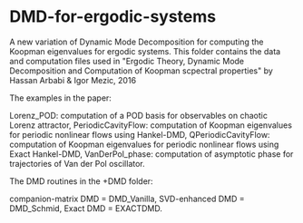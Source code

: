 # DMD-for-ergodic-systems
A new variation of Dynamic Mode Decomposition for computing the Koopman eigenvalues for ergodic systems.
This folder contains the data and computation files used in
"Ergodic Theory, Dynamic Mode Decomposition and Computation of Koopman scpectral properties"
by Hassan Arbabi & Igor Mezic, 2016


The examples in the paper:

Lorenz_POD: computation of a POD basis for observables on chaotic Lorenz attractor,
PeriodicCavityFlow: computation of Koopman eigenvalues for periodic nonlinear flows using Hankel-DMD,
QPeriodicCavityFlow: computation of Koopman eigenvalues for periodic nonlinear flows using Exact Hankel-DMD,
VanDerPol_phase: computation of asymptotic phase for trajectories of Van der Pol oscillator.




The DMD routines in the +DMD folder:


companion-matrix DMD = DMD_Vanilla,
SVD-enhanced DMD = DMD_Schmid,
Exact DMD	= EXACTDMD.


